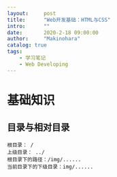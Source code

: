 ```yaml
---
layout:     post
title:      "Web开发基础：HTML与CSS"
intro:      ""
date:       2020-2-18 09:00:00
author:     "Makinohara"
catalog: true
tags:
    - 学习笔记
    - Web Developing
---
```




# 基础知识

## 目录与相对目录

```
根目录： /
上级目录： ../
根目录下的路径：/img/......
当前目录下的下级目录：img/......
```

